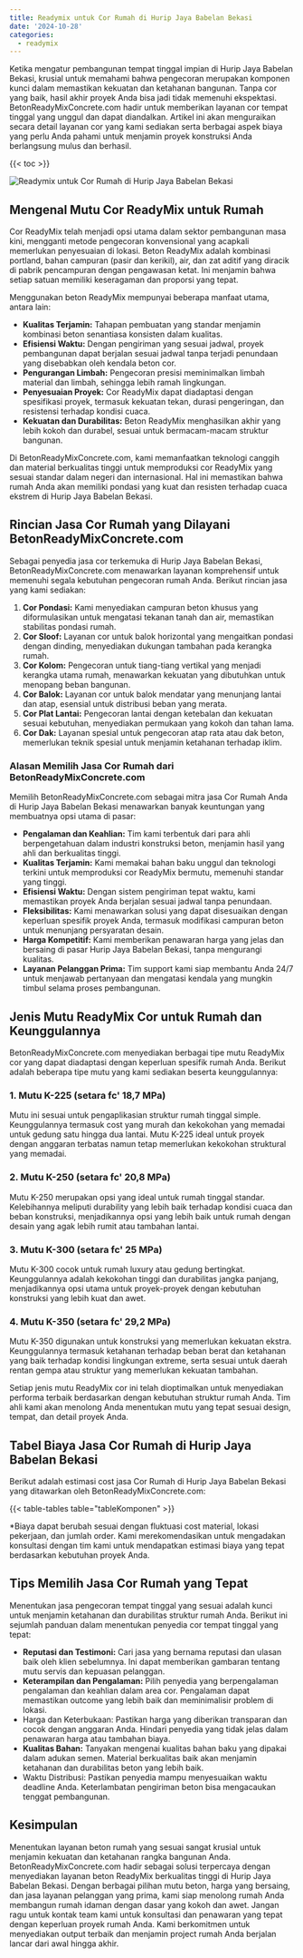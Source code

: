 ```yaml
---
title: Readymix untuk Cor Rumah di Hurip Jaya Babelan Bekasi
date: '2024-10-28'
categories:
  - readymix
---
```


Ketika mengatur pembangunan tempat tinggal impian di Hurip Jaya Babelan Bekasi, krusial untuk memahami bahwa pengecoran merupakan komponen kunci dalam memastikan kekuatan dan ketahanan bangunan. Tanpa cor yang baik, hasil akhir proyek Anda bisa jadi tidak memenuhi ekspektasi. BetonReadyMixConcrete.com hadir untuk memberikan layanan cor tempat tinggal yang unggul dan dapat diandalkan. Artikel ini akan menguraikan secara detail layanan cor yang kami sediakan serta berbagai aspek biaya yang perlu Anda pahami untuk menjamin proyek konstruksi Anda berlangsung mulus dan berhasil.

{{< toc >}}

![Readymix untuk Cor Rumah di Hurip Jaya Babelan Bekasi](https://betoncor8.github.io/cor/harga-beton-readymix-concrete%20(22).png)

## Mengenal Mutu Cor ReadyMix untuk Rumah

Cor ReadyMix telah menjadi opsi utama dalam sektor pembangunan masa kini, mengganti metode pengecoran konvensional yang acapkali memerlukan penyesuaian di lokasi. Beton ReadyMix adalah kombinasi portland, bahan campuran (pasir dan kerikil), air, dan zat aditif yang diracik di pabrik pencampuran dengan pengawasan ketat. Ini menjamin bahwa setiap satuan memiliki keseragaman dan proporsi yang tepat.

Menggunakan beton ReadyMix mempunyai beberapa manfaat utama, antara lain:

- **Kualitas Terjamin:** Tahapan pembuatan yang standar menjamin kombinasi beton senantiasa konsisten dalam kualitas.
- **Efisiensi Waktu:** Dengan pengiriman yang sesuai jadwal, proyek pembangunan dapat berjalan sesuai jadwal tanpa terjadi penundaan yang disebabkan oleh kendala beton cor.
- **Pengurangan Limbah:** Pengecoran presisi meminimalkan limbah material dan limbah, sehingga lebih ramah lingkungan.
- **Penyesuaian Proyek:** Cor ReadyMix dapat diadaptasi dengan spesifikasi proyek, termasuk kekuatan tekan, durasi pengeringan, dan resistensi terhadap kondisi cuaca.
- **Kekuatan dan Durabilitas:** Beton ReadyMix menghasilkan akhir yang lebih kokoh dan durabel, sesuai untuk bermacam-macam struktur bangunan.

Di BetonReadyMixConcrete.com, kami memanfaatkan teknologi canggih dan material berkualitas tinggi untuk memproduksi cor ReadyMix yang sesuai standar dalam negeri dan internasional. Hal ini memastikan bahwa rumah Anda akan memiliki pondasi yang kuat dan resisten terhadap cuaca ekstrem di Hurip Jaya Babelan Bekasi.

## Rincian Jasa Cor Rumah yang Dilayani BetonReadyMixConcrete.com

Sebagai penyedia jasa cor terkemuka di Hurip Jaya Babelan Bekasi, BetonReadyMixConcrete.com menawarkan layanan komprehensif untuk memenuhi segala kebutuhan pengecoran rumah Anda. Berikut rincian jasa yang kami sediakan:

1. **Cor Pondasi:** Kami menyediakan campuran beton khusus yang diformulasikan untuk mengatasi tekanan tanah dan air, memastikan stabilitas pondasi rumah.
2. **Cor Sloof:** Layanan cor untuk balok horizontal yang mengaitkan pondasi dengan dinding, menyediakan dukungan tambahan pada kerangka rumah.
3. **Cor Kolom:** Pengecoran untuk tiang-tiang vertikal yang menjadi kerangka utama rumah, menawarkan kekuatan yang dibutuhkan untuk menopang beban bangunan.
4. **Cor Balok:** Layanan cor untuk balok mendatar yang menunjang lantai dan atap, esensial untuk distribusi beban yang merata.
5. **Cor Plat Lantai:** Pengecoran lantai dengan ketebalan dan kekuatan sesuai kebutuhan, menyediakan permukaan yang kokoh dan tahan lama.
6. **Cor Dak:** Layanan spesial untuk pengecoran atap rata atau dak beton, memerlukan teknik spesial untuk menjamin ketahanan terhadap iklim.

### Alasan Memilih Jasa Cor Rumah dari BetonReadyMixConcrete.com

Memilih BetonReadyMixConcrete.com sebagai mitra jasa Cor Rumah Anda di Hurip Jaya Babelan Bekasi menawarkan banyak keuntungan yang membuatnya opsi utama di pasar:

- **Pengalaman dan Keahlian:** Tim kami terbentuk dari para ahli berpengetahuan dalam industri konstruksi beton, menjamin hasil yang ahli dan berkualitas tinggi.
- **Kualitas Terjamin:** Kami memakai bahan baku unggul dan teknologi terkini untuk memproduksi cor ReadyMix bermutu, memenuhi standar yang tinggi.
- **Efisiensi Waktu:** Dengan sistem pengiriman tepat waktu, kami memastikan proyek Anda berjalan sesuai jadwal tanpa penundaan.
- **Fleksibilitas:** Kami menawarkan solusi yang dapat disesuaikan dengan keperluan spesifik proyek Anda, termasuk modifikasi campuran beton untuk menunjang persyaratan desain.
- **Harga Kompetitif:** Kami memberikan penawaran harga yang jelas dan bersaing di pasar Hurip Jaya Babelan Bekasi, tanpa mengurangi kualitas.
- **Layanan Pelanggan Prima:** Tim support kami siap membantu Anda 24/7 untuk menjawab pertanyaan dan mengatasi kendala yang mungkin timbul selama proses pembangunan.

## Jenis Mutu ReadyMix Cor untuk Rumah dan Keunggulannya

BetonReadyMixConcrete.com menyediakan berbagai tipe mutu ReadyMix cor yang dapat diadaptasi dengan keperluan spesifik rumah Anda. Berikut adalah beberapa tipe mutu yang kami sediakan beserta keunggulannya:

### 1\. Mutu K-225 (setara fc' 18,7 MPa)

Mutu ini sesuai untuk pengaplikasian struktur rumah tinggal simple. Keunggulannya termasuk cost yang murah dan kekokohan yang memadai untuk gedung satu hingga dua lantai. Mutu K-225 ideal untuk proyek dengan anggaran terbatas namun tetap memerlukan kekokohan struktural yang memadai.

### 2\. Mutu K-250 (setara fc' 20,8 MPa)

Mutu K-250 merupakan opsi yang ideal untuk rumah tinggal standar. Kelebihannya meliputi durability yang lebih baik terhadap kondisi cuaca dan beban konstruksi, menjadikannya opsi yang lebih baik untuk rumah dengan desain yang agak lebih rumit atau tambahan lantai.

### 3\. Mutu K-300 (setara fc' 25 MPa)

Mutu K-300 cocok untuk rumah luxury atau gedung bertingkat. Keunggulannya adalah kekokohan tinggi dan durabilitas jangka panjang, menjadikannya opsi utama untuk proyek-proyek dengan kebutuhan konstruksi yang lebih kuat dan awet.

### 4\. Mutu K-350 (setara fc' 29,2 MPa)

Mutu K-350 digunakan untuk konstruksi yang memerlukan kekuatan ekstra. Keunggulannya termasuk ketahanan terhadap beban berat dan ketahanan yang baik terhadap kondisi lingkungan extreme, serta sesuai untuk daerah rentan gempa atau struktur yang memerlukan kekuatan tambahan.

Setiap jenis mutu ReadyMix cor ini telah dioptimalkan untuk menyediakan performa terbaik berdasarkan dengan kebutuhan struktur rumah Anda. Tim ahli kami akan menolong Anda menentukan mutu yang tepat sesuai design, tempat, dan detail proyek Anda.

## Tabel Biaya Jasa Cor Rumah di Hurip Jaya Babelan Bekasi

Berikut adalah estimasi cost jasa Cor Rumah di Hurip Jaya Babelan Bekasi yang ditawarkan oleh BetonReadyMixConcrete.com:

{{< table-tables table="tableKomponen" >}}

\*Biaya dapat berubah sesuai dengan fluktuasi cost material, lokasi pekerjaan, dan jumlah order. Kami merekomendasikan untuk mengadakan konsultasi dengan tim kami untuk mendapatkan estimasi biaya yang tepat berdasarkan kebutuhan proyek Anda.

## Tips Memilih Jasa Cor Rumah yang Tepat

Menentukan jasa pengecoran tempat tinggal yang sesuai adalah kunci untuk menjamin ketahanan dan durabilitas struktur rumah Anda. Berikut ini sejumlah panduan dalam menentukan penyedia cor tempat tinggal yang tepat:

- **Reputasi dan Testimoni:** Cari jasa yang bernama reputasi dan ulasan baik oleh klien sebelumnya. Ini dapat memberikan gambaran tentang mutu servis dan kepuasan pelanggan.
- **Keterampilan dan Pengalaman:** Pilih penyedia yang berpengalaman pengalaman dan keahlian dalam area cor. Pengalaman dapat memastikan outcome yang lebih baik dan meminimalisir problem di lokasi.
- Harga dan Keterbukaan: Pastikan harga yang diberikan transparan dan cocok dengan anggaran Anda. Hindari penyedia yang tidak jelas dalam penawaran harga atau tambahan biaya.
- **Kualitas Bahan:** Tanyakan mengenai kualitas bahan baku yang dipakai dalam adukan semen. Material berkualitas baik akan menjamin ketahanan dan durabilitas beton yang lebih baik.
- Waktu Distribusi: Pastikan penyedia mampu menyesuaikan waktu deadline Anda. Keterlambatan pengiriman beton bisa mengacaukan tenggat pembangunan.

## Kesimpulan

Menentukan layanan beton rumah yang sesuai sangat krusial untuk menjamin kekuatan dan ketahanan rangka bangunan Anda. BetonReadyMixConcrete.com hadir sebagai solusi terpercaya dengan menyediakan layanan beton ReadyMix berkualitas tinggi di Hurip Jaya Babelan Bekasi. Dengan berbagai pilihan mutu beton, harga yang bersaing, dan jasa layanan pelanggan yang prima, kami siap menolong rumah Anda membangun rumah idaman dengan dasar yang kokoh dan awet. Jangan ragu untuk kontak team kami untuk konsultasi dan penawaran yang tepat dengan keperluan proyek rumah Anda. Kami berkomitmen untuk menyediakan output terbaik dan menjamin project rumah Anda berjalan lancar dari awal hingga akhir.

